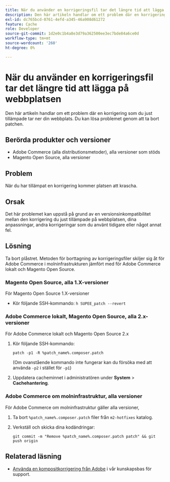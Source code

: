 ```yaml
---
title: När du använder en korrigeringsfil tar det längre tid att lägga på webbplatsen
description: Den här artikeln handlar om ett problem där en korrigering som du just tillämpade tar ner din webbplats. Du kan lösa problemet genom att ta bort patchen.
exl-id: dc765bcd-0761-4efd-a345-46a908d61272
feature: Cache
role: Developer
source-git-commit: 1d2e0c1b4a8e3d79a362500ee3ec7bde84a6ce0d
workflow-type: tm+mt
source-wordcount: '260'
ht-degree: 0%

---
```


# När du använder en korrigeringsfil tar det längre tid att lägga på webbplatsen

Den här artikeln handlar om ett problem där en korrigering som du just tillämpade tar ner din webbplats. Du kan lösa problemet genom att ta bort patchen.

## Berörda produkter och versioner

* Adobe Commerce (alla distributionsmetoder), alla versioner som stöds
* Magento Open Source, alla versioner

## Problem

När du har tillämpat en korrigering kommer platsen att krascha.

## Orsak

Det här problemet kan uppstå på grund av en versionsinkompatibilitet mellan den korrigering du just tillämpade på webbplatsen, dina anpassningar, andra korrigeringar som du använt tidigare eller något annat fel.

## Lösning

Ta bort plåstret. Metoden för borttagning av korrigeringsfiler skiljer sig åt för Adobe Commerce i molninfrastrukturen jämfört med för Adobe Commerce lokalt och Magento Open Source.

### Magento Open Source, alla 1.X-versioner

För Magento Open Source 1.X-versioner

* Kör följande SSH-kommando: `h SUPEE_patch --revert `

### Adobe Commerce lokalt, Magento Open Source, alla 2.x-versioner

För Adobe Commerce lokalt och Magento Open Source 2.x

1. Kör följande SSH-kommando:

   ```
   patch -p1 -R %patch_name%.composer.patch
   ```

   (Om ovanstående kommando inte fungerar kan du försöka med att använda `-p2` i stället för `-p1`)

1. Uppdatera cacheminnet i administratören under **System** > **Cachehantering**.

### Adobe Commerce om molninfrastruktur, alla versioner

För Adobe Commerce om molninfrastruktur gäller alla versioner,

1. Ta bort `%patch_name%.composer.patch` filer från `m2-hotfixes` katalog.
1. Verkställ och skicka dina kodändringar:

   ```
   git commit -m "Remove %patch_name%.composer.patch patch" && git push origin
   ```

## Relaterad läsning

* [Använda en kompositkorrigering från Adobe](/help/how-to/general/how-to-apply-a-composer-patch-provided-by-magento.md) i vår kunskapsbas för support.
